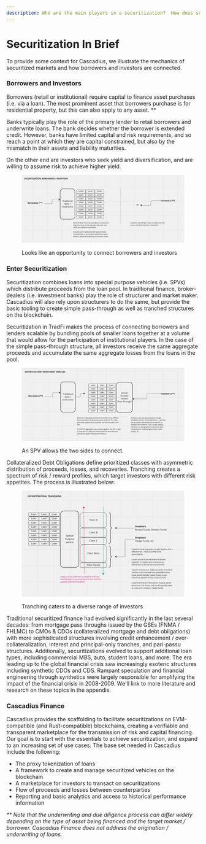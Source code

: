 ```yaml
---
description: Who are the main players in a securitization?  How does securitization work?
---
```


# Securitization In Brief

To provide some context for Cascadius, we illustrate the mechanics of securitized markets and how borrowers and investors are connected.&#x20;

### Borrowers and Investors

Borrowers (retail or institutional) require capital to finance asset purchases (i.e. via a loan).  The most prominent asset that borrowers purchase is for residential property, but this can also apply to any asset. \*\*

Banks typically play the role of the primary lender to retail borrowers and underwrite loans.  The bank decides whether the borrower is extended credit.  However, banks have limited capital and risk requirements, and so reach a point at which they are capital constrained, but also by the mismatch in their assets and liability maturities.&#x20;

On the other end are investors who seek yield and diversification, and are willing to assume risk to achieve higher yield.&#x20;

<figure><img src=".gitbook/assets/Screen Shot 2022-12-29 at 11.01.00 PM.png" alt=""><figcaption><p>Looks like an opportunity to connect borrowers and investors</p></figcaption></figure>

### Enter Securitization

Securitization combines loans into special purpose vehicles (i.e. SPVs) which distribute proceeds from the loan pool.  In traditional finance, broker-dealers (i.e. investment banks) play the role of structurer and market maker.  Cascadius will also rely upon structurers to do the same, but provide the basic tooling to create simple pass-through as well as tranched structures on the blockchain.

Securitization in TradFi makes the process of connecting borrowers and lenders scalable by bundling pools of smaller loans together at a volume that would allow for the participation of institutional players.  In the case of the simple pass-through structure, all investors receive the same aggregate proceeds and accumulate the same aggregate losses from the loans in the pool.&#x20;

<figure><img src=".gitbook/assets/Screen Shot 2022-12-29 at 11.10.04 PM.png" alt=""><figcaption><p>An SPV allows the two sides to connect.</p></figcaption></figure>

Collateralized Debt Obligations define prioritized classes with asymmetric distribution of proceeds, losses, and recoveries.  Tranching creates a spectrum of risk / reward profiles, which target investors with different risk appetites.  The process is illustrated below:

<figure><img src=".gitbook/assets/Screen Shot 2022-12-29 at 11.26.14 PM.png" alt=""><figcaption><p>Tranching caters to a diverse range of investors</p></figcaption></figure>

Traditional securitized finance had evolved significantly in the last several decades: from mortgage pass throughs issued by the GSEs (FNMA / FHLMC) to CMOs & CDOs (collateralized mortgage and debt obligations) with more sophisticated structures involving credit enhancement / over-collateralization, interest and principal-only tranches, and pari-passu structures.  Additionally, securitizations evolved to support additional loan types, including commercial MBS, auto, student loans, and more.  The era leading up to the global financial crisis saw increasingly esoteric structures including synthetic CDOs and CDS.  Rampant speculation and financial engineering through synthetics were largely responsible for amplifying the impact of the financial crisis in 2008-2009.  We'll link to more literature and research on these topics in the appendix.&#x20;

### Cascadius Finance

Cascadius provides the scaffolding to facilitate securitizations on EVM-compatible (and Rust-compatible) blockchains, creating a verifiable and transparent marketplace for the transmission of risk and capital financing.   Our goal is to start with the essentials to achieve securitization, and expand to an increasing set of use cases.  The base set needed in Cascadius include the following:

* The proxy tokenization of loans
* A framework to create and manage securitized vehicles on the blockchain
* A marketplace for investors to transact on securitizations&#x20;
* Flow of proceeds and losses between counterparties
* Reporting and basic analytics and access to historical performance information

_\*\* Note that the underwriting and due diligence process can differ widely depending on the type of asset being financed and the target market / borrower.  Cascadius Finance does not address the origination / underwriting of loans._
